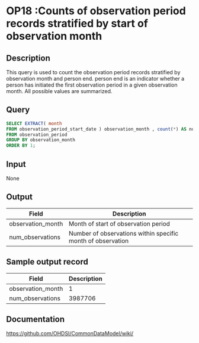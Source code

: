 # OP18 :Counts of observation period records stratified by start of observation month

## Description
This query is used to count the observation period records stratified by observation month and person end. person end is an indicator whether a person has initiated the first observation period in a given observation month. All possible values are summarized.

## Query
```sql
SELECT EXTRACT( month
FROM observation_period_start_date ) observation_month , count(*) AS num_observations
FROM observation_period
GROUP BY observation_month
ORDER BY 1;
```

## Input

None

## Output

| Field |  Description |
| --- | --- |
| observation_month | Month of start of observation period |
| num_observations | Number of observations within specific month of observation |

## Sample output record

|  Field |  Description |
| --- | --- |
| observation_month |  1 |
| num_observations |  3987706 |



## Documentation
https://github.com/OHDSI/CommonDataModel/wiki/
